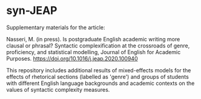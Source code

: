 # syn-JEAP

Supplementary materials for the article:

Nasseri, M. (in press). Is postgraduate English academic writing more clausal or phrasal? Syntactic complexification at the crossroads of genre, proficiency, and statistical modelling, Journal of English for Academic Purposes. https://doi.org/10.1016/j.jeap.2020.100940

This repository includes additional results of mixed-effects models for the effects of rhetorical sections (labelled as 'genre') and groups of students with different English language backgrounds and academic contexts on the values of syntactic complexity measures.
